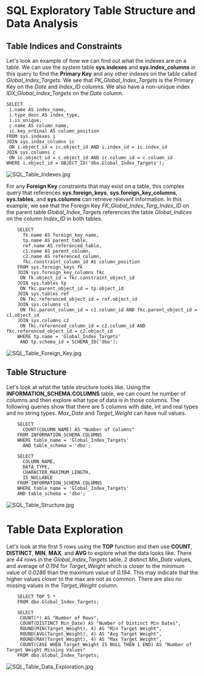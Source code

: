 # SQL Exploratory Table Structure and Data Analysis

## Table Indices and Constraints

Let's look an example of how we can find out what the indexes are on a table. We can use the system table **sys.indexes** and **sys.index_columns** in this query to find the **Primary Key** and any other indexes on the table called *Global_Index_Targets*. We see that *PK_Global_Index_Targets* is the Primary Key on the *Date* and *Index_ID* columns. We also have a non-unique index *IDX_Global_Index_Targets* on the *Date* column.

    SELECT 
     i.name AS index_name,
     i.type_desc AS index_type,
     i.is_unique,
     c.name AS column_name,
     ic.key_ordinal AS column_position
    FROM sys.indexes i
    JOIN sys.index_columns ic 
     ON i.object_id = ic.object_id AND i.index_id = ic.index_id
    JOIN sys.columns c 
     ON ic.object_id = c.object_id AND ic.column_id = c.column_id
    WHERE i.object_id = OBJECT_ID('dbo.Global_Index_Targets');

![SQL_Table_Indexes.jpg](https://github.com/danvuk567/SQL-Best-Practices/blob/main/images/SQL_Table_Indexes.jpg?raw=true)

For any **Foreign Key** constraints that may exist on a table, this complex query that references **sys.foreign_keys**, **sys.foreign_key_columns**, **sys.tables**, and **sys.columns** can retrieve relevant information. In this example, we see that the Foreign Key *FK_Global_Index_Targ_Index_ID* on the parent table *Global_Index_Targets* references the table *Global_Indices* on the column *Index_ID* in both tables.

        SELECT 
          fk.name AS foreign_key_name,
          tp.name AS parent_table,
          ref.name AS referenced_table,
          c1.name AS parent_column,
          c2.name AS referenced_column,
          fkc.constraint_column_id AS column_position
        FROM sys.foreign_keys fk
        JOIN sys.foreign_key_columns fkc 
         ON fk.object_id = fkc.constraint_object_id
        JOIN sys.tables tp 
         ON fkc.parent_object_id = tp.object_id
        JOIN sys.tables ref 
         ON fkc.referenced_object_id = ref.object_id
        JOIN sys.columns c1 
         ON fkc.parent_column_id = c1.column_id AND fkc.parent_object_id = c1.object_id
        JOIN sys.columns c2 
         ON fkc.referenced_column_id = c2.column_id AND fkc.referenced_object_id = c2.object_id
        WHERE tp.name = 'Global_Index_Targets'
         AND tp.schema_id = SCHEMA_ID('dbo');
         
![SQL_Table_Foreign_Key.jpg](https://github.com/danvuk567/SQL-Best-Practices/blob/main/images/SQL_Table_Foreign_Key.jpg?raw=true)

## Table Structure

Let's look at what the table structure looks like. Using the **INFORMATION_SCHEMA.COLUMNS** table, we can count he number of columns and then explore what type of data is in those columns. The following queries show that there are 5 columns with date, int and real types and no string types. *Max_Date* and *Target_Weight* can have null values.

        SELECT 
          COUNT(COLUMN_NAME) AS "Number of Columns"
        FROM INFORMATION_SCHEMA.COLUMNS
        WHERE table_name = 'Global_Index_Targets'
          AND table_schema = 'dbo';

        SELECT 
          COLUMN_NAME, 
          DATA_TYPE, 
          CHARACTER_MAXIMUM_LENGTH,
          IS_NULLABLE
        FROM INFORMATION_SCHEMA.COLUMNS
        WHERE table_name = 'Global_Index_Targets'
        AND table_schema = 'dbo';          
          
![SQL_Table_Structure.jpg](https://github.com/danvuk567/SQL-Best-Practices/blob/main/images/SQL_Table_Structure.jpg?raw=true)

# Table Data Exploration

Let's look at the first 5 rows using the **TOP** function and then use **COUNT**, **DISTINCT**, **MIN**, **MAX**, and **AVG** to explore what the data looks like. There are *44* rows in the *Global_Index_Targets* table, 2 distinct *Min_Date* values, and average of *0.194* for *Target_Weight* which is closer to the minimum value of *0.0286* than the maximum value of *0.194*. This may indicate that the higher values closer to the max are not as common. There are also no missing values in the *Target_Weight* column.

        SELECT TOP 5 *
        FROM dbo.Global_Index_Targets;

        SELECT 
         COUNT(*) AS "Number of Rows",
         COUNT(DISTINCT Min_Date) AS "Number of Distinct Min Dates",
         ROUND(MIN(Target_Weight), 4) AS "Min Target Weight",
         ROUND(AVG(Target_Weight), 4) AS "Avg Target Weight",
         ROUND(MAX(Target_Weight), 4) AS "Max Target Weight",
         COUNT(CASE WHEN Target_Weight IS NULL THEN 1 END) AS "Number of Target Weight Missing Values"
        FROM dbo.Global_Index_Targets;

![SQL_Table_Data_Exploration.jpg](https://github.com/danvuk567/SQL-Best-Practices/blob/main/images/SQL_Table_Data_Exploration.jpg?raw=true)
